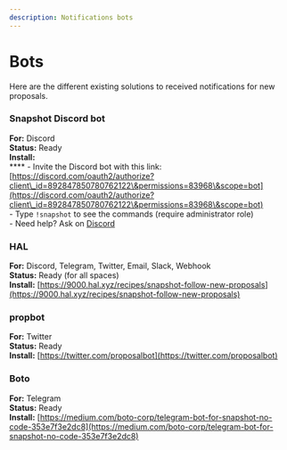 ```yaml
---
description: Notifications bots
---
```


# Bots

Here are the different existing solutions to received notifications for new proposals.

### Snapshot Discord bot

**For:** Discord\
**Status:** Ready\
**Install:** \
&#x20;**** - Invite the Discord bot with this link: [https://discord.com/oauth2/authorize?client\_id=892847850780762122\&permissions=83968\&scope=bot](https://discord.com/oauth2/authorize?client\_id=892847850780762122\&permissions=83968\&scope=bot) \
&#x20;\- Type `!snapshot` to see the commands (require administrator role)\
&#x20;\- Need help? Ask on [Discord](https://discord.snapshot.org)  &#x20;

### HAL

**For:** Discord, Telegram, Twitter, Email, Slack, Webhook\
**Status:** Ready (for all spaces)\
**Install:** [https://9000.hal.xyz/recipes/snapshot-follow-new-proposals](https://9000.hal.xyz/recipes/snapshot-follow-new-proposals)

### propbot

**For:** Twitter\
**Status:** Ready\
**Install:** [https://twitter.com/proposalbot](https://twitter.com/proposalbot)

### Boto

**For:** Telegram\
**Status:** Ready\
**Install:** [https://medium.com/boto-corp/telegram-bot-for-snapshot-no-code-353e7f3e2dc8](https://medium.com/boto-corp/telegram-bot-for-snapshot-no-code-353e7f3e2dc8)

